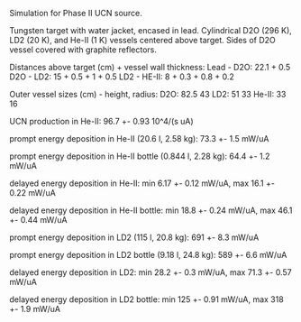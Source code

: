 Simulation for Phase II UCN source.

Tungsten target with water jacket, encased in lead.
Cylindrical D2O (296 K), LD2 (20 K), and He-II (1 K) vessels centered above target.
Sides of D2O vessel covered with graphite reflectors.

Distances above target (cm) + vessel wall thickness:
Lead - D2O: 22.1 + 0.5
D2O - LD2: 15 + 0.5 + 1 + 0.5
LD2 - HE-II: 8 + 0.3 + 0.8 + 0.2

Outer vessel sizes (cm) - height, radius:
D2O: 82.5 43
LD2: 51 33
He-II: 33 16

UCN production in He-II:
96.7 +- 0.93 10^4/(s uA)

prompt energy deposition in He-II (20.6 l, 2.58 kg):
73.3 +- 1.5 mW/uA

prompt energy deposition in He-II bottle (0.844 l, 2.28 kg):
64.4 +- 1.2 mW/uA

delayed energy deposition in He-II:
min 6.17 +- 0.12 mW/uA, max 16.1 +- 0.22 mW/uA

delayed energy deposition in He-II bottle:
min 18.8 +- 0.24 mW/uA, max 46.1 +- 0.44 mW/uA

prompt energy deposition in LD2 (115 l, 20.8 kg):
691 +- 8.3 mW/uA

prompt energy deposition in LD2 bottle (9.18 l, 24.8 kg):
589 +- 6.6 mW/uA

delayed energy deposition in LD2:
min 28.2 +- 0.3 mW/uA, max 71.3 +- 0.57 mW/uA

delayed energy deposition in LD2 bottle:
min 125 +- 0.91 mW/uA, max 318 +- 1.9 mW/uA

